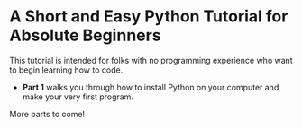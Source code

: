 # A Short and Easy Python Tutorial for Absolute Beginners

This tutorial is intended for folks with no programming experience who want to begin learning how to code.

- **Part 1** walks you through how to install Python on your computer and make your very first program.

More parts to come!
